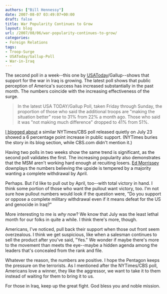 ```yaml
---
authors: ["Bill Hennessy"]
date: 2007-08-07 03:49:07+00:00
draft: false
title: War Popularity Continues to Grow
layout: blog
url: /2007/08/06/war-popularity-continues-to-grow/
categories:
- Foreign Relations
tags:
- Troop-Surge
- USAToday/Gallup-Poll
- War-in-Iraq
---
```


The second poll in a week--this one by [USAToday](https://blogs.usatoday.com/ondeadline/2007/08/latest-poll-sho.html)/Gallup--shows that support for the war in Iraq is growing.  The latest poll shows that public perception of America's success has increased substantially in the past month. The numbers coincide with the increasing effectiveness of the surge.


> In the latest USA TODAY/Gallup Poll, taken Friday through Sunday, the proportion of those who said the additional troops are "making the situation better" rose to 31% from 22% a month ago. Those who said it was "not making much difference" dropped to 41% from 51%.


[ I blogged about](https://hennessysview.com/?p=8058) a similar NYTimes/CBS poll released quietly on July 23 showed a 6 percentage point increase in public support.  (NYTimes buries the story in its blog section, while CBS.com didn't mention it.)

Having two polls in two weeks show the same trend is significant, as the second poll validates the first.  The increasing popularity also demonstrates that the MSM aren't working hard enough at recuiting losers.  [Ed Morrissey](https://www.captainsquartersblog.com/mt/archives/010860.php) downplays the numbers believing the upside is tempered by a majority wanting a complete withdrawal by April.

Perhaps.  But I'd like to pull out by April, too--with total victory in hand.  I think some portion of those who want the pullout want victory, too.  I'm not sure how pullout numbers would look if the question were, "Do you support or oppose a complete military withdrawal even if it means defeat for the US and genocide in Iraq?"

More interesting to me is _why now_?  We know that July was the least lethal month for our folks in quite a while.  I think there's more, though.

Americans, I've noticed, pull back their support when those out front seem overzealous.  I think we get suspicious, like when a salesman continues to sell the product after you've said, "Yes."  We wonder if maybe there's more to the movement than meets the eye--maybe a hidden agenda among the leaders that's concealed from the rank and file.

Whatever the reason, the numbers are positive.  I hope the Pentagon keeps the pressure on the terrorists.  As I mentioned after the NYTimes/CBS poll, Americans love a winner, they like the aggressor, we want to take it to them instead of waiting for them to bring it to us.

For those in Iraq, keep up the great fight.  God bless you and noble mission.

